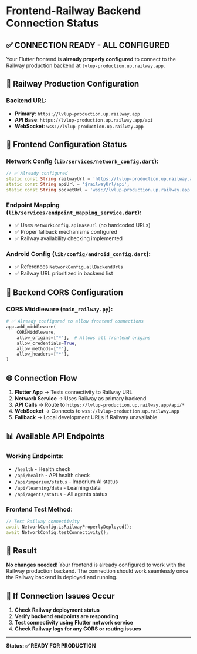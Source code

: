 # Frontend-Railway Backend Connection Status

## ✅ **CONNECTION READY - ALL CONFIGURED**

Your Flutter frontend is **already properly configured** to connect to the Railway production backend at `lvlup-production.up.railway.app`.

## 🎯 **Railway Production Configuration**

### **Backend URL:**
- **Primary**: `https://lvlup-production.up.railway.app`
- **API Base**: `https://lvlup-production.up.railway.app/api`
- **WebSocket**: `wss://lvlup-production.up.railway.app`

## 📱 **Frontend Configuration Status**

### **Network Config (`lib/services/network_config.dart`):**
```dart
// ✅ Already configured
static const String railwayUrl = 'https://lvlup-production.up.railway.app';
static const String apiUrl = '$railwayUrl/api';
static const String socketUrl = 'wss://lvlup-production.up.railway.app';
```

### **Endpoint Mapping (`lib/services/endpoint_mapping_service.dart`):**
- ✅ Uses `NetworkConfig.apiBaseUrl` (no hardcoded URLs)
- ✅ Proper fallback mechanisms configured
- ✅ Railway availability checking implemented

### **Android Config (`lib/config/android_config.dart`):**
- ✅ References `NetworkConfig.allBackendUrls`
- ✅ Railway URL prioritized in backend list

## 🔗 **Backend CORS Configuration**

### **CORS Middleware (`main_railway.py`):**
```python
# ✅ Already configured to allow frontend connections
app.add_middleware(
    CORSMiddleware,
    allow_origins=["*"],  # Allows all frontend origins
    allow_credentials=True,
    allow_methods=["*"],
    allow_headers=["*"],
)
```

## 🌐 **Connection Flow**

1. **Flutter App** → Tests connectivity to Railway URL
2. **Network Service** → Uses Railway as primary backend
3. **API Calls** → Route to `https://lvlup-production.up.railway.app/api/*`
4. **WebSocket** → Connects to `wss://lvlup-production.up.railway.app`
5. **Fallback** → Local development URLs if Railway unavailable

## 📊 **Available API Endpoints**

### **Working Endpoints:**
- `/health` - Health check
- `/api/health` - API health check
- `/api/imperium/status` - Imperium AI status
- `/api/learning/data` - Learning data
- `/api/agents/status` - All agents status

### **Frontend Test Method:**
```dart
// Test Railway connectivity
await NetworkConfig.isRailwayProperlyDeployed();
await NetworkConfig.testConnectivity();
```

## 🎉 **Result**

**No changes needed!** Your frontend is already configured to work with the Railway production backend. The connection should work seamlessly once the Railway backend is deployed and running.

## 🔧 **If Connection Issues Occur**

1. **Check Railway deployment status**
2. **Verify backend endpoints are responding**
3. **Test connectivity using Flutter network service**
4. **Check Railway logs for any CORS or routing issues**

---

**Status: ✅ READY FOR PRODUCTION**